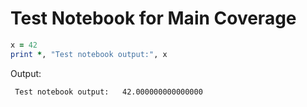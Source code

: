 # Test Notebook for Main Coverage

```fortran
x = 42
print *, "Test notebook output:", x

```

Output:
```
 Test notebook output:   42.000000000000000
```
